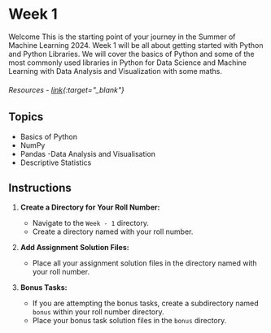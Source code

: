 # Week 1
Welcome This is the starting point of your journey in the Summer of Machine Learning 2024. Week 1 will be all about getting started with Python and Python Libraries. We will cover the basics of Python and some of the most commonly used libraries in Python for Data Science and Machine Learning with Data Analysis and Visualization with some maths.

###### Resources -  [link](https://docs.google.com/document/d/1-nnKg8afj1oQa-ebDGALQxzO-WAO5wDrAAM-4qRuRLk/edit){:target="_blank"}

## Topics
- Basics of Python
- NumPy
- Pandas
-Data Analysis and Visualisation
- Descriptive Statistics


## Instructions

1. **Create a Directory for Your Roll Number:**
   - Navigate to the `Week - 1` directory.
   - Create a directory named with your roll number.

2. **Add Assignment Solution Files:**
   - Place all your assignment solution files in the directory named with your roll number.

3. **Bonus Tasks:**
   - If you are attempting the bonus tasks, create a subdirectory named `bonus` within your roll number directory.
   - Place your bonus task solution files in the `bonus` directory.



